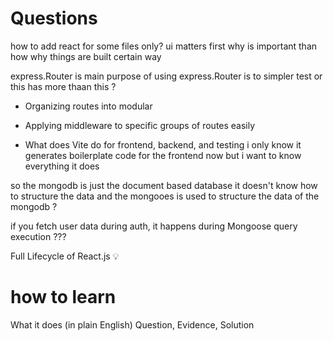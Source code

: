 # Questions
how to add react for some files only?
ui matters first
why is important than how
why things are built certain way

express.Router is main purpose of using express.Router is to simpler test or this has more thaan this ?
- Organizing routes into modular
- Applying middleware to specific groups of routes easily

- What does Vite do for frontend, backend, and testing
  i only know it generates boilerplate code for the frontend now
  but i want to know everything it does

so the mongodb is just the document based database it doesn't know how to structure the data
and the mongooes is used to structure the data of the mongodb ?

if you fetch user data during auth, it happens during Mongoose query execution ???

Full Lifecycle of React.js 💡

# how to learn
What it does (in plain English)
Question, Evidence, Solution 

